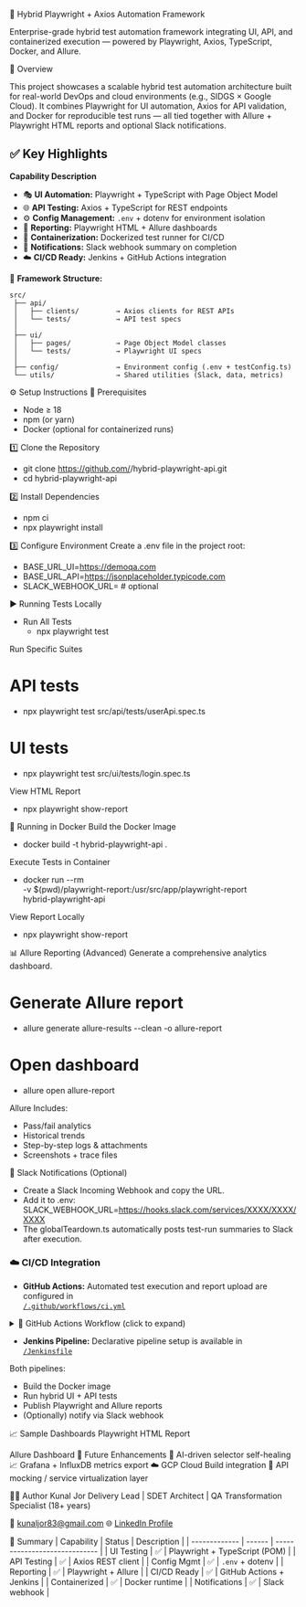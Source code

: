 🧪 Hybrid Playwright + Axios Automation Framework

Enterprise-grade hybrid test automation framework integrating UI, API, and containerized execution — powered by Playwright, Axios, TypeScript, Docker, and Allure.

🚀 Overview

This project showcases a scalable hybrid test automation architecture built for real-world DevOps and cloud environments (e.g., SIDGS × Google Cloud).
It combines Playwright for UI automation, Axios for API validation, and Docker for reproducible test runs — all tied together with Allure + Playwright HTML reports and optional Slack notifications.

## ✅ Key Highlights

**Capability Description**

- 🎭 **UI Automation:** Playwright + TypeScript with Page Object Model  
- 🌐 **API Testing:** Axios + TypeScript for REST endpoints  
- ⚙️ **Config Management:** `.env` + dotenv for environment isolation  
- 🧩 **Reporting:** Playwright HTML + Allure dashboards  
- 🐳 **Containerization:** Dockerized test runner for CI/CD  
- 🔔 **Notifications:** Slack webhook summary on completion  
- ☁️ **CI/CD Ready:** Jenkins + GitHub Actions integration
   
🧱 **Framework Structure:** 
```text
src/
 ├── api/
 │   ├── clients/         → Axios clients for REST APIs
 │   └── tests/           → API test specs
 │
 ├── ui/
 │   ├── pages/           → Page Object Model classes
 │   └── tests/           → Playwright UI specs
 │
 ├── config/              → Environment config (.env + testConfig.ts)
 └── utils/               → Shared utilities (Slack, data, metrics)
 ```

⚙️ Setup Instructions
🧰 Prerequisites
- Node ≥ 18
- npm (or yarn)
- Docker (optional for containerized runs)

1️⃣ Clone the Repository
- git clone https://github.com/<your-username>/hybrid-playwright-api.git
- cd hybrid-playwright-api

2️⃣ Install Dependencies
- npm ci
- npx playwright install

3️⃣ Configure Environment
Create a .env file in the project root:
- BASE_URL_UI=https://demoqa.com
- BASE_URL_API=https://jsonplaceholder.typicode.com
- SLACK_WEBHOOK_URL=   # optional

▶️ Running Tests Locally
- Run All Tests
  - npx playwright test

Run Specific Suites
# API tests
- npx playwright test src/api/tests/userApi.spec.ts

# UI tests
- npx playwright test src/ui/tests/login.spec.ts

View HTML Report
- npx playwright show-report

🐳 Running in Docker
Build the Docker Image
- docker build -t hybrid-playwright-api .

Execute Tests in Container
- docker run --rm \
  -v $(pwd)/playwright-report:/usr/src/app/playwright-report \
  hybrid-playwright-api

View Report Locally
- npx playwright show-report

📊 Allure Reporting (Advanced)
Generate a comprehensive analytics dashboard.
# Generate Allure report
- allure generate allure-results --clean -o allure-report
# Open dashboard
- allure open allure-report


Allure Includes:
- Pass/fail analytics
- Historical trends
- Step-by-step logs & attachments
- Screenshots + trace files

🔔 Slack Notifications (Optional)
- Create a Slack Incoming Webhook and copy the URL.
- Add it to .env: SLACK_WEBHOOK_URL=https://hooks.slack.com/services/XXXX/XXXX/XXXX
- The globalTeardown.ts automatically posts test-run summaries to Slack after execution.

### ☁️ CI/CD Integration

- **GitHub Actions:** Automated test execution and report upload are configured in  
  [`/.github/workflows/ci.yml`](.github/workflows/ci.yml)
<details>
<summary>🔧 GitHub Actions Workflow (click to expand)</summary>

```yaml
name: Hybrid QA Pipeline
on: [push, pull_request]
jobs:
  test:
    runs-on: ubuntu-latest
    steps:
      - uses: actions/checkout@v3
      - uses: actions/setup-node@v3
        with:
          node-version: '20'
      - run: npm ci
      - run: npx playwright install
      - run: npx playwright test
      - name: Upload HTML Report
        uses: actions/upload-artifact@v3
        with:
          name: playwright-report
          path: playwright-report
```
</details>

- **Jenkins Pipeline:** Declarative pipeline setup is available in  
  [`/Jenkinsfile`](./Jenkinsfile)

Both pipelines:
- Build the Docker image  
- Run hybrid UI + API tests  
- Publish Playwright and Allure reports  
- (Optionally) notify via Slack webhook 

📈 Sample Dashboards
Playwright HTML Report

Allure Dashboard
🧠 Future Enhancements
🤖 AI-driven selector self-healing
📈 Grafana + InfluxDB metrics export
☁️ GCP Cloud Build integration
🔧 API mocking / service virtualization layer

👨‍💻 Author
Kunal Jor
Delivery Lead | SDET Architect | QA Transformation Specialist (18+ years)

📧 kunaljor83@gmail.com
🌐 [LinkedIn Profile](https://www.linkedin.com/in/careerevangelistkjor/)

🏁 Summary
| Capability    | Status | Description                   |
| ------------- | ------ | ----------------------------- |
| UI Testing    | ✅      | Playwright + TypeScript (POM) |
| API Testing   | ✅      | Axios REST client             |
| Config Mgmt   | ✅      | `.env` + dotenv               |
| Reporting     | ✅      | Playwright + Allure           |
| CI/CD Ready   | ✅      | GitHub Actions + Jenkins      |
| Containerized | ✅      | Docker runtime                |
| Notifications | ✅      | Slack webhook                 |
